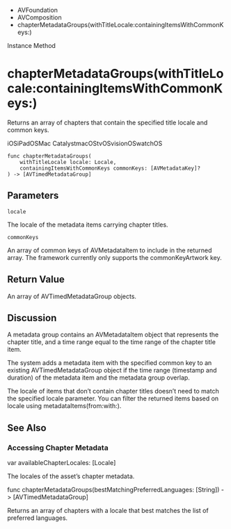 

- AVFoundation
- AVComposition
-  chapterMetadataGroups(withTitleLocale:containingItemsWithCommonKeys:) 

Instance Method

# chapterMetadataGroups(withTitleLocale:containingItemsWithCommonKeys:)

Returns an array of chapters that contain the specified title locale and common keys.

iOSiPadOSMac CatalystmacOStvOSvisionOSwatchOS

``` source
func chapterMetadataGroups(
    withTitleLocale locale: Locale,
    containingItemsWithCommonKeys commonKeys: [AVMetadataKey]?
) -> [AVTimedMetadataGroup]
```

## Parameters 

`locale`  

The locale of the metadata items carrying chapter titles.

`commonKeys`  

An array of common keys of AVMetadataItem to include in the returned array. The framework currently only supports the commonKeyArtwork key.

## Return Value

An array of AVTimedMetadataGroup objects.

## Discussion

A metadata group contains an AVMetadataItem object that represents the chapter title, and a time range equal to the time range of the chapter title item.

The system adds a metadata item with the specified common key to an existing AVTimedMetadataGroup object if the time range (timestamp and duration) of the metadata item and the metadata group overlap.

The locale of items that don’t contain chapter titles doesn’t need to match the specified locale parameter. You can filter the returned items based on locale using metadataItems(from:with:).

## See Also

### Accessing Chapter Metadata

var availableChapterLocales: [Locale]

The locales of the asset’s chapter metadata.

func chapterMetadataGroups(bestMatchingPreferredLanguages: [String]) -> [AVTimedMetadataGroup]

Returns an array of chapters with a locale that best matches the list of preferred languages.


